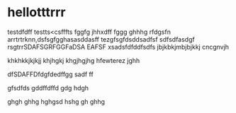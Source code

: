 # hellotttrrr
testdfdff
testts<csfffts
fggfg
jhhxdff
fggg
ghhhg
rfdgsfn arrtrtrknn,dsfsgfgghasasddasff
tezgfsgfdsddsadfsf
sdfsdfasdgf
rsgtrrSDAFSGRFGGFaDSA
EAFSF
xsadsfdfddfsdfs
jbjkbkjmbjbjkkj
cncgnvjh

khkhkkjkjkjj
khjhgkj
khgjhgjhg
hfewterez
jghh

dfSDAFFDfdgfdedffgg
sadf
ff

gfsdfds
gddffdffd
gdg
hdgh

ghgh
ghhg
hghgsd
hshg
gh
ghhg
